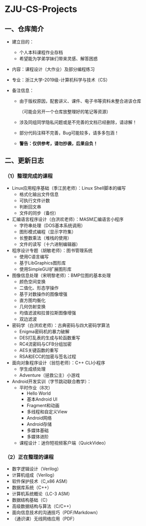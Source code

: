 # ZJU-CS-Projects

## 一、仓库简介
- 建立目的：

  - 个人本科课程作业存档
  - 希望能为学弟学妹们带来灵感、解答困惑

- 内容：课程设计（大作业）及部分编程练习

- 专业：浙江大学-2019级-计算机科学与技术（CS）

- 备注信息：

  - 由于版权原因，配套讲义、课件、电子书等资料未整合进该仓库

    （可能会另开一个仓库放整理好的笔记等资源）

  - 涉及同组同学隐私问题或是不完善的文档已经删除，请谅解！

  - 部分代码注释不完善，Bug可能较多，请多多包涵！

  - **警告：仅供参考，请勿抄袭，后果自负！**

## 二、更新日志
### （1）整理完成的课程
- Linux应用程序基础（季江民老师）：Linux Shell脚本的编写
  - 格式化输出文件信息
  - 可执行文件计数
  - 判断回文串
  - 文件的同步（备份）
- 汇编语言程序设计（白洪欢老师）：MASM汇编语言小程序
  - 字符串处理（DOS基本系统调用）
  - 图形模式编程（显示字符集）
  - 长整数乘法（堆栈的使用）
  - 文件的读写（十六进制编辑器）
- 程序设计专题（胡敏老师）：图书管理系统
  - 使用C语言编写
  - 基于LibGraphics图形库
  - 使用SimpleGUI扩展图形库
- 图像信息处理（宋明黎老师）：BMP位图的基本处理
  - 颜色空间变换
  - 二值化、形态学操作
  - 基于对数操作的图像增强
  - 直方图均衡化
  - 几何仿射变换
  - 均值滤波和拉普拉斯图像增强
  - 双边滤波
- 密码学（白洪欢老师）：古典密码与四大密码学算法
  - Enigma密码机的暴力破解
  - DES打乱表的生成与轮函数重写
  - RC4流密码与CFB分组加密
  - AES关键函数的重写
  - RSA和ECC的加密与签名过程
- 面向对象程序设计（翁恺老师）：C++ CLI小程序
  - 学生成绩处理
  - Adventure（拯救公主）小游戏
- Android开发实训（字节跳动联合教学）：
  - 平时作业（8次）
    - Hello World
    - 基本Android UI
    - Fragment和动画
    - 多线程和自定义View
    - Android网络
    - Android存储
    - 多媒体基础
    - 多媒体进阶
  - 课程设计：迷你短视频客户端（QuickVideo）
### （2）正在整理的课程
- 数字逻辑设计（Verilog）
- 计算机组成（Verilog）
- 软件保护技术（C,x86 ASM）
- 数据库系统（C++）
- 计算机系统概论（LC-3 ASM）
- 数据结构基础（C）
- 高级数据结构与算法（C/C++）
- 面向信息技术的沟通技巧（PDF/Markdown）
- （通识课）无线网络应用（PDF）